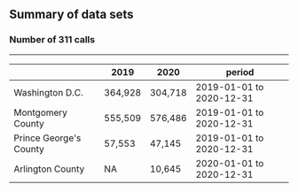 ## Summary of data sets
### Number of 311 calls
---
|                        | 2019    | 2020    |    period                |
|------------------------|---------|---------|--------------------------|
| Washington D.C.        | 364,928 | 304,718 | 2019-01-01 to 2020-12-31 |
| Montgomery County      | 555,509 | 576,486 | 2019-01-01 to 2020-12-31 |        
| Prince George's County | 57,553  | 47,145  | 2019-01-01 to 2020-12-31 |
| Arlington County       |   NA    | 10,645  | 2020-01-01 to 2020-12-31 |
